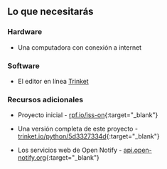 ## Lo que necesitarás

### Hardware

+ Una computadora con conexión a internet

### Software

+ El editor en línea [Trinket](https://trinket.io/)

### Recursos adicionales

+ Proyecto inicial - [rpf.io/iss-on](http://rpf.io/iss-on){:target="_blank"}

+ Una versión completa de este proyecto - [trinket.io/python/5d3327334d](https://trinket.io/python/5d3327334d){:target="_blank"}

+ Los servicios web de Open Notify - [api.open-notify.org](http://api.open-notify.org/){:target="_blank"}